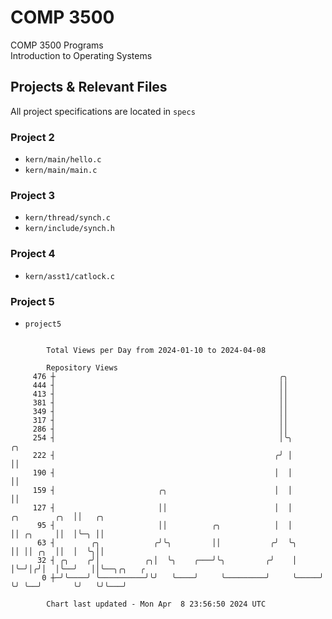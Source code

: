 # COMP 3500
COMP 3500 Programs  
Introduction to Operating Systems  
## Projects & Relevant Files
All project specifications are located in `specs`
### Project 2
- `kern/main/hello.c`
- `kern/main/main.c`
### Project 3
- `kern/thread/synch.c`
- `kern/include/synch.h`
### Project 4
- `kern/asst1/catlock.c`
### Project 5
- `project5`

```

        Total Views per Day from 2024-01-10 to 2024-04-08

        Repository Views
     476 ┼                                                  ╭╮
     444 ┤                                                  ││
     413 ┤                                                  ││
     381 ┤                                                  ││
     349 ┤                                                  ││
     317 ┤                                                  ││
     286 ┤                                                  ││
     254 ┤                                                  │╰╮                    ╭╮
     222 ┤                                                 ╭╯ │                    ││
     190 ┤                                                 │  │                    ││
     159 ┤                       ╭╮                        │  │                    ││
     127 ┤                       ││                        │  │      ╭╮        ╭╮  ││   ╭╮
      95 ┤                       ││          ╭╮            │  │      ││ ╭╮     ││  │╰─╮ ││
      63 ┤        ╭╮            ╭╯╰╮         ││           ╭╯  ╰╮     ││ ││ ╭╮  ││  │  ╰╮││
      32 ┤ ╭╮    ╭╯│          ╭╮│  ╰╮    ╭───╯╰╮         ╭╯    │     │╰─╯│╭╯│  │╰──╯   ││╰──╮╭╮   ╭
       0 ┼─╯╰────╯ ╰──────────╯╰╯   ╰────╯     ╰─────────╯     ╰─────╯   ╰╯ ╰──╯       ╰╯   ╰╯╰───╯

        Chart last updated - Mon Apr  8 23:56:50 2024 UTC
        
```
